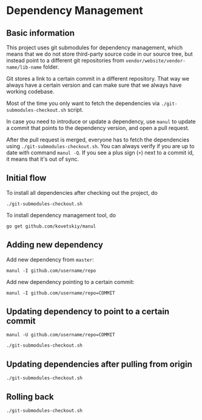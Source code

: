 # Dependency Management

## Basic information

This project uses git submodules for dependency management, which means that we do not store third-party source code in our source tree, but instead point to a different git repositories from `vendor/website/vendor-name/lib-name` folder.

Git stores a link to a certain commit in a different repository. That way we always have a certain version and can make sure that we always have working codebase.

Most of the time you only want to fetch the dependencies via `./git-submodules-checkout.sh` script.

In case you need to introduce or update a dependency, use `manul` to update a commit that points to the dependency version, and open a pull request.

After the pull request is merged, everyone has to fetch the dependencies using `./git-submodules-checkout.sh`. You can always verify if you are up to date with command `manul -Q`. If you see a plus sign (`+`) next to a commit id, it means that it's out of sync.

## Initial flow

To install all dependencies after checking out the project, do

`./git-submodules-checkout.sh`

To install dependency management tool, do

`go get github.com/kovetskiy/manul`

## Adding new dependency

Add new dependency from `master`:

`manul -I github.com/username/repo`

Add new dependency pointing to a certain commit:

`manul -I github.com/username/repo=COMMIT`

## Updating dependency to point to a certain commit

`manul -U github.com/username/repo=COMMIT`

`./git-submodules-checkout.sh`

## Updating dependencies after pulling from origin

`./git-submodules-checkout.sh`

## Rolling back

`./git-submodules-checkout.sh`